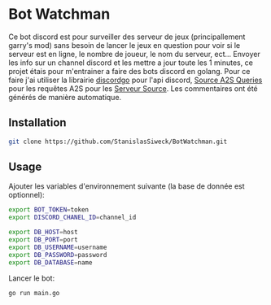 # Bot Watchman

Ce bot discord est pour surveiller des serveur de jeux (principallement garry's mod) sans besoin de lancer le jeux en question pour voir si le serveur est en ligne, le nombre de joueur, le nom du serveur, ect...
Envoyer les info sur un channel discord et les mettre a jour toute les 1 minutes, ce projet étais pour m'entrainer a faire des bots discord en golang.
Pour ce faire j'ai utiliser la librairie [discordgo](github.com/bwmarrin/discordgo) pour l'api discord, [Source A2S Queries](github.com/rumblefrog/go-a2s) pour les requêtes A2S pour les [Serveur Source](https://developer.valvesoftware.com/wiki/Server_queries).
Les commentaires ont été générés de manière automatique.

## Installation

```bash
git clone https://github.com/StanislasSiweck/BotWatchman.git
```

## Usage

Ajouter les variables d'environnement suivante (la base de donnée est optionnel):
```bash
export BOT_TOKEN=token
export DISCORD_CHANEL_ID=channel_id

export DB_HOST=host
export DB_PORT=port
export DB_USERNAME=username
export DB_PASSWORD=password
export DB_DATABASE=name
```

Lancer le bot:
```bash
go run main.go
```
